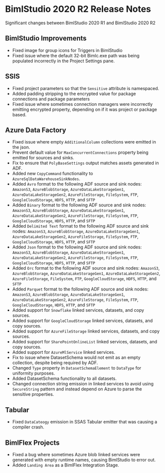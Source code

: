 # BimlStudio 2020 R2 Release Notes

Significant changes between BimlStudio 2020 R1 and BimlStudio 2020 R2

## BimlStudio Improvements
 * Fixed image for group icons for Triggers in BimlStudio
 * Fixed issue where the default 32-bit Bimlc.exe path was being populated incorrectly in the Project Settings pane.

## SSIS
 * Fixed project parameters so that the `Sensitive` attribute is namespaced.
 * Added padding stripping to the encrypted value for package connections and package parameters
 * Fixed issue where sometimes connection managers were incorrectly emitting encrypted property, depending on if it was project or package based.

## Azure Data Factory
 * Fixed issue where empty `AdditionalColumn` collections were emitted in the json.
 * Prevent default value for `MaxConcurrentConnections` property being emitted for sources and sinks.
 * Fix to ensure that `PolyBaseSettings` output matches assets generated in ADF.
 * Added new `CopyCommand` functionality to `AzureSqlDataWarehouseSinkNodes`.
 * Added `Avro` format to the following ADF source and sink nodes: `AmazonS3`, `AzureBlobStorage`, `AzureDataLakeStorageGen1`, `AzureDataLakeStorageGen2`, `AzureFileStorage`, `FileSystem`, `FTP`, `GoogleCloudStorage`, `HDFS`, `HTTP`, and `SFTP`
 * Added `Binary` format to the following ADF source and sink nodes: `AmazonS3`, `AzureBlobStorage`, `AzureDataLakeStorageGen1`, `AzureDataLakeStorageGen2`, `AzureFileStorage`, `FileSystem`, `FTP`, `GoogleCloudStorage`, `HDFS`, `HTTP`, and `SFTP`
 * Added `Delimited Text` format to the following ADF source and sink nodes: `AmazonS3`, `AzureBlobStorage`, `AzureDataLakeStorageGen1`, `AzureDataLakeStorageGen2`, `AzureFileStorage`, `FileSystem`, `FTP`, `GoogleCloudStorage`, `HDFS`, `HTTP`, and `SFTP`
 * Added `Json` format to the following ADF source and sink nodes: `AmazonS3`, `AzureBlobStorage`, `AzureDataLakeStorageGen1`, `AzureDataLakeStorageGen2`, `AzureFileStorage`, `FileSystem`, `FTP`, `GoogleCloudStorage`, `HDFS`, `HTTP`, and `SFTP`
 * Added `Orc` format to the following ADF source and sink nodes: `AmazonS3`, `AzureBlobStorage`, `AzureDataLakeStorageGen1`, `AzureDataLakeStorageGen2`, `AzureFileStorage`, `FileSystem`, `FTP`, `GoogleCloudStorage`, `HDFS`, `HTTP`, and `SFTP`
 * Added `Parquet` format to the following ADF source and sink nodes: `AmazonS3`, `AzureBlobStorage`, `AzureDataLakeStorageGen1`, `AzureDataLakeStorageGen2`, `AzureFileStorage`, `FileSystem`, `FTP`, `GoogleCloudStorage`, `HDFS`, `HTTP`, and `SFTP`
 * Added support for `Snowflake` linked services, datasets, and copy sources.
 * Added support for `GoogleCloudStorage` linked services, datasets, and copy sources.
 * Added support for `AzureFileStorage` linked services, datasets, and copy sources.
 * Added support for `SharePointOnlineList` linked services, datasets, and copy sources.
 * Added support for `AzureMlService` linked services.
 * Fix to issue where DatasetSchema would not emit as an empty collection, despite being required by ADF.
 * Changed `Type` property in `DatasetSchemaElement` to `DataType` for uniformity purposes.
 * Added DatasetSchema functionality to all datasets.
 * Changed connection string emission in linked services to avoid using `SecureString` pattern and instead depend on Azure to parse the sensitive properties.
 
## Tabular
* Fixed `DataCateogy` emission in SSAS Tabular emitter that was causing a compiler crash.

## BimlFlex Projects
* Fixed a bug where sometimes Azure blob linked services were generated with empty runtime names, causing BimlStudio to error out.
* Added `Landing Area` as a BimlFlex Integration Stage. 